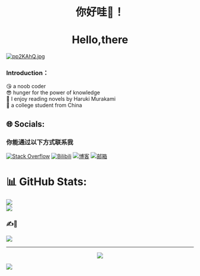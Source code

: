 <h1 align="center">你好哇💫！</h1>
<h1 align="center">Hello,there</h1>
<a align="center" href="https://imgse.com/i/pp2KAhQ"><img src="https://img2.doubanio.com/view/photo/l/public/p2229651022.webp" alt="pp2KAhQ.jpg" border="0" /></a>
<br>

### Introduction：
😘 a noob coder<br>
😎 hunger for the power of knowledge<br>
📙 I enjoy reading novels by Haruki Murakami<br>
🥷 a college student from China


## 🌐 Socials:
### 你能通过以下方式联系我
[![Stack Overflow](https://img.shields.io/badge/-Stackoverflow-FE7A16?logo=stack-overflow&logoColor=white)](https://stackoverflow.com/users/nighterdream) [![Bilibili](https://img.shields.io/badge/BiliBili-blue.svg?logo=bilibili&logoColor=white)](https://space.bilibili.com/33934287?spm_id_from=333.1007.0.0) [![博客](https://img.shields.io/badge/我的博客-nighterdream.cn-40c5f1.svg)](http://nighterdream.cn) [![邮箱](https://img.shields.io/badge/邮箱-nighterdream123@gmail.com-b69118.svg)](mailto:nighterdream123@gmail.com)



# 📊 GitHub Stats:
![](https://github-readme-stats.vercel.app/api?username=martine-stdo&theme=city_light&hide_border=false&include_all_commits=true&count_private=true)<br/>
![](https://github-readme-stats.vercel.app/api/top-langs/?username=martine-stdo&theme=city_light&hide_border=false&include_all_commits=true&count_private=true&layout=compact)


### ✍️🤔 
![](https://quotes-github-readme.vercel.app/api?type=horizontal&theme=light)

---


<div align="center">
    <img src="https://img1.doubanio.com/view/photo/l/public/p2176074878.webp">
</div>

[![](https://visitcount.itsvg.in/api?id=martine-stdo&icon=0&color=0)](https://visitcount.itsvg.in)

<!-- Proudly created with GPRM ( https://gprm.itsvg.in ) -->
